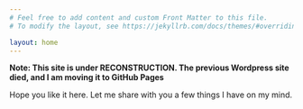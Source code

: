 ```yaml
---
# Feel free to add content and custom Front Matter to this file.
# To modify the layout, see https://jekyllrb.com/docs/themes/#overriding-theme-defaults

layout: home
---
```

**Note: This site is under RECONSTRUCTION. The previous Wordpress site died, and I am moving it to GitHub Pages**

Hope you like it here. Let me share with you a few things I have on my mind.